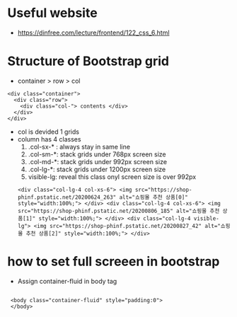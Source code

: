 # Useful website

- https://dinfree.com/lecture/frontend/122_css_6.html

# Structure of Bootstrap grid

- container > row > col

```
<div class="container">
  <div class="row">
    <div class="col-"> contents </div>
  </div>
</div>

```

- col is devided 1 grids
- column has 4 classes
  1. .col-sx-\* : always stay in same line
  2. .col-sm-\*: stack grids under 768px screen size
  3. .col-md-\*: stack grids under 992px screen size
  4. .col-lg-\*: stack grids under 1200px screen size
  5. visible-lg: reveal this class onyl screen size is over 992px
  ```
  <div class="col-lg-4 col-xs-6"> <img src="https://shop-phinf.pstatic.net/20200624_263" alt="쇼핑몰 추천 상품[0]" style="width:100%;"> </div> <div class="col-lg-4 col-xs-6"> <img src="https://shop-phinf.pstatic.net/20200806_185" alt="쇼핑몰 추천 상품[1]" style="width:100%;"> </div> <div class="col-lg-4 visible-lg"> <img src="https://shop-phinf.pstatic.net/20200827_42" alt="쇼핑몰 추천 상품[2]" style="width:100%;"> </div>
  ```

# how to set full screeen in bootstrap

- Assign container-fluid in body tag

```

 <body class="container-fluid" style="padding:0">
 </body>
```
